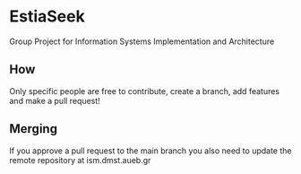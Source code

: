 # EstiaSeek
Group Project for Information Systems Implementation and Architecture
## How
Only specific people are free to contribute, create a branch, add features and make a pull request!
## Merging
If you approve a pull request to the main branch you also need to update the remote repository at ism.dmst.aueb.gr